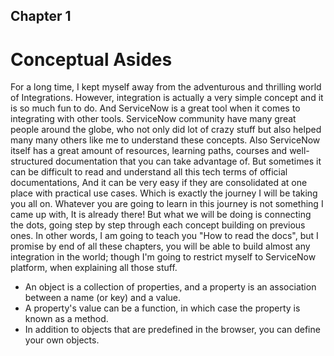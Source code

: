 ## Chapter 1

# Conceptual Asides

For a long time, I kept myself away from the adventurous and thrilling world of Integrations. However, integration is actually a very simple concept and it is so much fun to do. And ServiceNow is a great tool when it comes to integrating with other tools.
ServiceNow community have many great people around the globe, who not only did lot of crazy stuff but also helped many many others like me to understand these concepts. Also ServiceNow itself has a great amount of resources, learning paths, courses and well-structured documentation that you can take advantage of. But sometimes it can be difficult to read and understand all this tech terms of official documentations, And it can be very easy if they are consolidated at one place with practical use cases. Which is exactly the journey I will be taking you all on. Whatever you are going to learn in this journey is not something I came up with, It is already there! But what we will be doing is connecting the dots, going step by step through each concept building on previous ones. In other words, I am going to teach you "How to read the docs", but I promise by end of all these chapters, you will be able to build almost any integration in the world; though I'm going to restrict myself to ServiceNow platform, when explaining all those stuff.

- An object is a collection of properties, and a property is an association between a name (or key) and a value.
- A property's value can be a function, in which case the property is known as a method.
- In addition to objects that are predefined in the browser, you can define your own objects.
